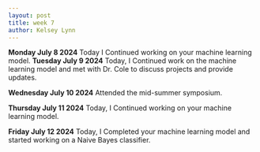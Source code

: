 ```yaml
---
layout: post
title: week 7
author: Kelsey Lynn
---
```


**Monday  July 8 2024**
 Today I Continued working on your machine learning model.
**Tuesday July 9 2024**
Today, I Continued work on the machine learning model and met with Dr. Cole to discuss projects and provide updates.

**Wednesday July 10 2024**
Attended the mid-summer symposium.
 
**Thursday July 11 2024**
Today, I Continued working on your machine learning model.

**Friday July 12 2024**
Today, I Completed your machine learning model and started working on a Naive Bayes classifier.
